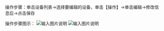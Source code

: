 操作步骤：单击设备列表→选择要编辑的设备，单击【操作】→单击编辑→修改信息后→点击保存

操作步骤图示：
![输入图片说明](https://images.gitee.com/uploads/images/2021/0512/155414_7d618112_8867015.png "屏幕截图.png")
![输入图片说明](https://images.gitee.com/uploads/images/2021/0512/155547_dd71a332_8867015.png "屏幕截图.png")